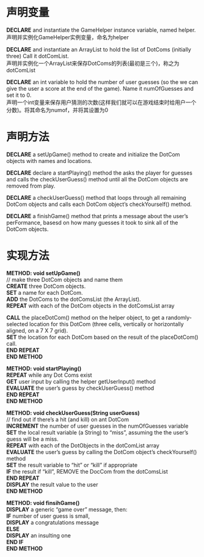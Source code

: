 # 声明变量

**DECLARE** and instantiate the GameHelper instance variable, named helper.  
声明并实例化GameHelper实例变量，命名为helper  

**DECLARE** and instantiate an ArrayList to hold the list of DotComs (initially three) Call it dotComList.  
声明并实例化一个ArrayList来保存DotComs的列表(最初是三个)，称之为dotComList  

**DECLARE** an int variable to hold the number of user guesses (so the we can give the user a score at the end of the game). Name it numOfGuesses and set it to 0.  
声明一个int变量来保存用户猜测的次数(这样我们就可以在游戏结束时给用户一个分数)。将其命名为numof，并将其设置为0  


# 声明方法

**DECLARE** a setUpGame() method to create and initialize the DotCom objects with names and locations.  

**DECLARE** declare a startPlaying() method the asks the player for guesses and calls the checkUserGuess() method until all the DotCom objects are removed    from play.  

**DECLARE** a checkUserGuess() method that loops through all remaining DotCom objects and calls each DotCom object’s checkYourself() method.  

**DECLARE** a finishGame() method that prints a message about the user’s perFormance, basesd on how many guesses it took to sink all of the DotCom objects.  

# 实现方法
**METHOD: void setUpGame()**  
// make three DotCom objects and name them  
**CREATE** three DotCom objects.  
**SET** a name for each DotCom.  
**ADD** the DotComs to the dotComsList (the ArrayList).  
**REPEAT** with each of the DotCom objects in the dotComsList array  

**CALL** the placeDotCom() method on the helper object, to get a randomly-selected location for this DotCom (three cells, vertically or horizontally aligned, on a 7 X 7 grid).  
**SET** the location for each DotCom based on  the result of the placeDotCom() call.  
**END REPEAT**  
**END METHOD**  

**METHOD: void startPlaying()**  
**REPEAT** while any Dot Coms exist  
**GET** user input by calling the helper getUserInput() method  
**EVALUATE** the user’s guess by checkUserGuess() method  
**END REPEAT**  
**END METHOD**  

**METHOD: void checkUserGuess(String userGuess)**  
// find out if there’s a hit (and kill) on ant DotCom  
**INCREMENT** the number of user guesses in the numOfGuesses variable  
**SET** the local result variable (a String) to “miss”, assuming the the user’s guess will be a miss.  
**REPEAT** with each of the DotObjects in the dotComList array  
**EVALUATE** the user’s guess by calling the DotCom object’s checkYourself() method  
**SET** the result variable to “hit” or “kill” if appropriate  
**IF** the result if “kill”, REMOVE the DocCom from the dotComsList  
**END REPEAT**  
**DISPLAY** the result value to the user  
**END METHOD** 

**METHOD: void finsihGame()**  
**DISPLAY** a generic “game over” message, then:  
**IF** number of user guess is small,  
**DISPLAY** a congratulations message  
**ELSE**  
**DISPLAY** an insulting one  
**END IF**  
**END METHOD**  